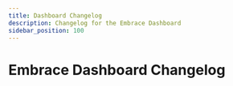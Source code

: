 ```yaml
---
title: Dashboard Changelog
description: Changelog for the Embrace Dashboard
sidebar_position: 100
---
```


# Embrace Dashboard Changelog